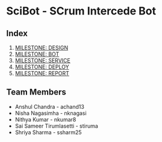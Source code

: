 # SciBot - SCrum Intercede Bot

## Index
1. [MILESTONE: DESIGN](https://github.ncsu.edu/nkumar8/CSC510_F17_Project/blob/master/DESIGN.md)
2. [MILESTONE: BOT](https://github.ncsu.edu/nkumar8/CSC510_F17_Project/blob/master/BOT.md)
3. [MILESTONE: SERVICE](https://github.ncsu.edu/nkumar8/CSC510_F17_Project/blob/master/SERVICE.md)
4. [MILESTONE: DEPLOY](#deploy)
5. [MILESTONE: REPORT](#report)

## Team Members
* Anshul Chandra - achand13
* Nisha Nagasimha - nknagasi
* Nithya Kumar - nkumar8
* Sai Sameer Tirumlasetti - stiruma
* Shriya Sharma - ssharm25
